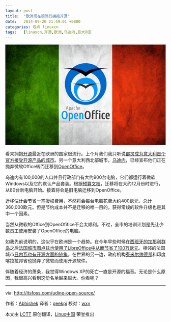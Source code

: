 ```yaml
---
layout: post
title:	"欧洲现在很流行拥抱开源"
date:	2014-09-20 21:49:01 +0800 
categories:	观点 linuxcn 
tags:	[linuxcn,开源,欧洲,乌迪内,意大利]
---
```



![](/Asserts/Images/album/201409/20/214908c56ok6t9nx65byjz.jpg)


看来拥抱[开源](http://itsfoss.com/category/open-source-software/)最近在欧洲的国家很流行。上个月我们我只听说[都灵成为意大利首个官方接受开源产品的城市](http://linux.cn/article-3602-1.html)。另一个意大利西北部城市，[乌迪内](http://en.wikipedia.org/wiki/Udine)，已经宣布他们正在抛弃微软Office转而迁移到[OpenOffice](https://www.openoffice.org/)。


乌迪内有100,000的人口并且行政部门有大约900台电脑，它们都运行着微软Windows以及它的默认产品套装。根据[预算文档](http://www.comune.udine.it/opencms/opencms/release/ComuneUdine/comune/Rendicontazione/PEG/PEG_2014/index.html?lang=it&style=1&expfolder=???+NavText+???)，迁移将在大约12月份时进行，从80台新电脑开始。接着将会是旧电脑迁移到OpenOffice。


迁移估计会节省一笔授权费用，不然将会每台电脑花费大约400欧元，总计360,000欧元。但是节约成本并不是迁移的唯一目的，获得常规的软件升级也是其中一个因素。


当然从微软的Office到OpenOfifice不会太顺利。不过，全市的培训计划是先让少数员工使用安装了OpenOffice的电脑。


如我先前说明的，这似乎在欧洲是一个趋势。在今年早些时候在[西班牙的加那利群岛](http://itsfoss.com/canary-islands-saves-700000-euro-open-source/)之后[法国城市图卢兹也使用了LibreOffice中从而节省了100万欧元](http://linux.cn/article-3575-1.html)。相邻的法国城市[日内瓦也有开源方面的迹象](http://itsfoss.com/170-primary-public-schools-geneva-switch-ubuntu/)。在世界的另一边，政府机构[泰米尔纳德邦](http://linux.cn/article-2744-1.html)和印度喀拉拉邦省也抛弃了微软而使用开源软件。


伴随着经济的萧条，我觉得Windows XP的死亡一直是开源的福音。无论是什么原因，我很高兴看到这份名单越来越大。你看呢？




---


via: <http://itsfoss.com/udine-open-source/>


作者：[Abhishek](http://itsfoss.com/author/Abhishek/) 译者：[geekpi](https://github.com/geekpi) 校对：[wxy](https://github.com/wxy)


本文由 [LCTT](https://github.com/LCTT/TranslateProject) 原创翻译，[Linux中国](http://linux.cn/) 荣誉推出
